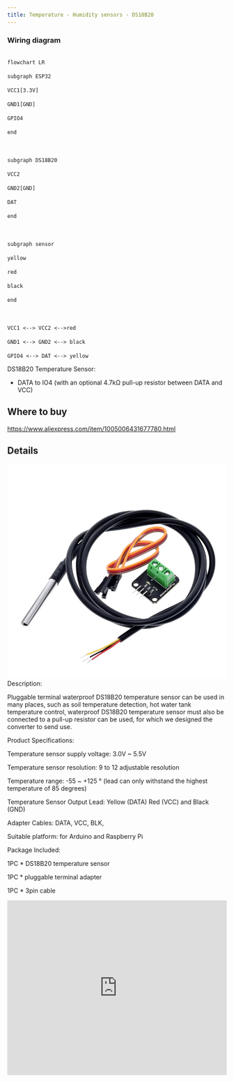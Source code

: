 ```yaml
---
title: Temperature - Humidity sensors - DS18B20
---
```


### Wiring diagram
  
```mermaid

flowchart LR

subgraph ESP32

VCC1[3.3V]

GND1[GND]

GPIO4

end

  

subgraph DS18B20

VCC2

GND2[GND]

DAT

end

  

subgraph sensor

yellow

red

black

end

  

VCC1 <--> VCC2 <-->red

GND1 <--> GND2 <--> black

GPIO4 <--> DAT <--> yellow

```

DS18B20 Temperature Sensor:
- DATA to IO4 (with an optional 4.7kΩ pull-up resistor between DATA and VCC)

## Where to buy
https://www.aliexpress.com/item/1005006431677780.html


## Details
![](../../img/Screenshot%202024-11-09%20at%2019.24.02.png)
Description:

Pluggable terminal waterproof DS18B20 temperature sensor can be used in many places, such as soil temperature detection, hot water tank temperature control, waterproof DS18B20 temperature sensor must also be connected to a pull-up resistor can be used, for which we designed the converter to send use.

Product Specifications:

Temperature sensor supply voltage: 3.0V ~ 5.5V

Temperature sensor resolution: 9 to 12 adjustable resolution

Temperature range: -55 ~ +125 ° (lead can only withstand the highest temperature of 85 degrees)

Temperature Sensor Output Lead: Yellow (DATA) Red (VCC) and Black (GND)

Adapter Cables: DATA, VCC, BLK,

Suitable platform: for Arduino and Raspberry Pi

Package Included:

1PC * DS18B20 temperature sensor

1PC * pluggable terminal adapter

1PC * 3pin cable


<iframe width="100%" height="400" src="https://www.youtube.com/embed/iee3QBuVx6M" title="ESP32 &amp; DS18B20 thermometer - simple projects with Arduino and ESP32" frameborder="0" allow="accelerometer; autoplay; clipboard-write; encrypted-media; gyroscope; picture-in-picture; web-share" referrerpolicy="strict-origin-when-cross-origin" allowfullscreen></iframe>